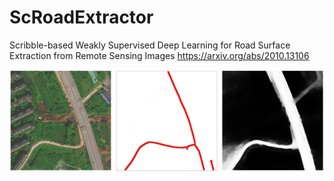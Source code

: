 # ScRoadExtractor
Scribble-based Weakly Supervised Deep Learning for Road Surface Extraction from Remote Sensing Images
https://arxiv.org/abs/2010.13106

![image](https://github.com/weiyao1996/weiyao1996.github.io/blob/master/img/xxxx.png)
